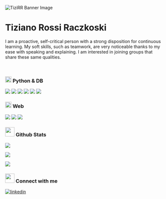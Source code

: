 ![TiziRR Banner Image](https://media.licdn.com/dms/image/v2/D5616AQGTkGEJxQ3Kiw/profile-displaybackgroundimage-shrink_350_1400/profile-displaybackgroundimage-shrink_350_1400/0/1730431787642?e=1736380800&v=beta&t=Bm84BR1J73FTtr2XO9j6B5khlDNOiI1W-12eiOMO72o)

# Tiziano Rossi Raczkoski

I am a proactive, self-critical person with a strong disposition for continuous learning. My
soft skills, such as teamwork, are very noticeable thanks to my ease with speaking and
explaining. I am interested in joining groups that share these same qualities.

<br/>

### <picture> <img src = "https://github.com/7oSkaaa/7oSkaaa/blob/main/Images/CP_PS.gif?raw=true" width = 20px>  </picture> Python & DB
<span> 
  <img src="https://img.shields.io/badge/python-3670A0?style=for-the-badge&logo=python&logoColor=ffdd54">
  <img src="https://img.shields.io/badge/pandas-%23150458.svg?style=for-the-badge&logo=pandas&logoColor=white">
  <img src="https://img.shields.io/badge/Matplotlib-%23ffffff.svg?style=for-the-badge&logo=Matplotlib&logoColor=black">
  <img src="https://img.shields.io/badge/numpy-%23013243.svg?style=for-the-badge&logo=numpy&logoColor=white">
  <img src="https://img.shields.io/badge/flask-%23000.svg?style=for-the-badge&logo=flask&logoColor=white">
  <img src="https://img.shields.io/badge/MySQL-00000F?style=for-the-badge&logo=mysql&logoColor=white">
</span>

### <picture> <img src = "https://github.com/7oSkaaa/7oSkaaa/blob/main/Images/Front_End.gif?raw=true" width = 20px>  </picture> Web
<span>
  <img src="https://img.shields.io/badge/astro-%232C2052.svg?style=for-the-badge&logo=astro&logoColor=white">
  <img src="https://img.shields.io/badge/react-%2320232a.svg?style=for-the-badge&logo=react&logoColor=%2361DAFB">
  <img src="https://img.shields.io/badge/tailwindcss-%2338B2AC.svg?style=for-the-badge&logo=tailwind-css&logoColor=white">
</span>

### <picture> <img src = "https://github.com/7oSkaaa/7oSkaaa/blob/main/Images/Statistics.gif?raw=true" width = 30px>  </picture> Github Stats  
[![](https://github-readme-stats.vercel.app/api?username=tizirr&show_icons=true&theme=graywhite&hide_border=true&locale=en)](https://github.com/TiziRR)

[![](https://github-readme-stats.vercel.app/api/top-langs/?username=tizirr&show_icons=true&theme=graywhite&hide_border=true&locale=en)](https://github.com/TiziRR)

![](https://github-readme-stats.vercel.app/api/pin/?username=TiziRR&repo=librery-sim&theme=graywhite&show_owner=true)

### <picture> <img src = "https://github.com/7oSkaaa/7oSkaaa/blob/main/Images/Connect-with-me.gif?raw=true"  width = 30px></picture> Connect with me
<div align="left">
 <a href="https://www.linkedin.com/in/tizirr/" target="_blank">
<img src=https://img.shields.io/badge/linkedin-%231E77B5.svg?&style=for-the-badge&logo=linkedin&logoColor=white alt=linkedin style="margin-bottom: 5px;" />
</a>
</div>

<!--
**TiziRR/TiziRR** is a ✨ _special_ ✨ repository because its `README.md` (this file) appears on your GitHub profile.
-->
